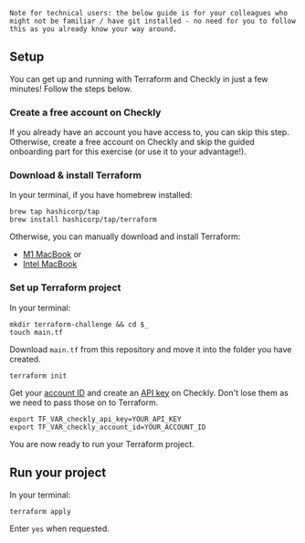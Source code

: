 ```
Note for technical users: the below guide is for your colleagues who might not be familiar / have git installed - no need for you to follow this as you already know your way around.
```

## Setup

You can get up and running with Terraform and Checkly in just a few minutes! Follow the steps below.

### Create a free account on Checkly

If you already have an account you have access to, you can skip this step. Otherwise, create a free account on Checkly and skip the guided onboarding part for this exercise (or use it to your advantage!).

### Download & install Terraform

In your terminal, if you have homebrew installed:

```
brew tap hashicorp/tap
brew install hashicorp/tap/terraform
```

Otherwise, you can manually download and install Terraform:

* [M1 MacBook](https://releases.hashicorp.com/terraform/1.3.1/terraform_1.3.1_darwin_arm64.zip) or
* [Intel MacBook](https://releases.hashicorp.com/terraform/1.3.1/terraform_1.3.1_darwin_amd64.zip)

### Set up Terraform project

In your terminal:

```
mkdir terraform-challenge && cd $_
touch main.tf
```

Download `main.tf` from this repository and move it into the folder you have created.

```
terraform init
```

Get your [account ID](https://app.checklyhq.com/settings/account/general) and create an [API key](https://app.checklyhq.com/settings/user/api-keys) on Checkly. Don't lose them as we need to pass those on to Terraform.

```
export TF_VAR_checkly_api_key=YOUR_API_KEY
export TF_VAR_checkly_account_id=YOUR_ACCOUNT_ID
```

You are now ready to run your Terraform project.

## Run your project

In your terminal:

```
terraform apply
```

Enter `yes` when requested.